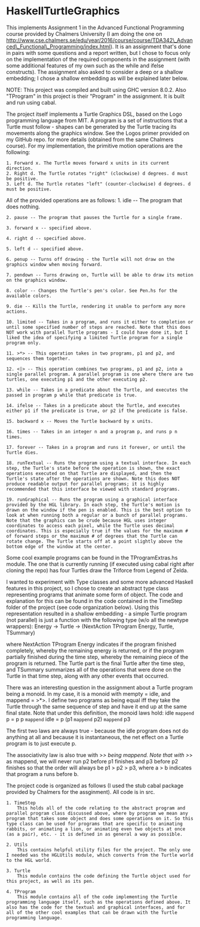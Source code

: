 # HaskellTurtleGraphics
This implements Assignment 1 in the Advanced Functional Programming course provided by Chalmers
University (I am doing the one on http://www.cse.chalmers.se/edu/year/2016/course/course/TDA342\_Advanced\_Functional\_Programming/index.html). It is an assignment that's done in pairs with some questions and a report written, but I chose to focus only on the implementation of the required components in the assignment (with some additional features of my own such as the while and ifelse constructs). The assignment also asked to consider a deep or a shallow embedding; I chose a shallow embedding as will be explained later below.

NOTE: This project was compiled and built using GHC version 8.0.2. Also "TProgram" in this project is their "Program" in the assignment. It is built and run using cabal.

The project itself implements a Turtle Graphics DSL, based on the Logo programming language from MIT. A program is a set of instructions that a Turtle must follow - shapes can be generated by the Turtle tracing its movements along the graphics window. See the Logos primer provided on my GitHub repo. for more details (obtained from the same Chalmers course). For my implementation, the primitive motion operations are the following:

	1. Forward x. The Turtle moves forward x units in its current direction.
	2. Right d. The Turtle rotates "right" (clockwise) d degrees. d must be positive.
	3. Left d. The Turtle rotates "left" (counter-clockwise) d degrees. d must be positive.

All of the provided operations are as follows:
	1. idle -- The program that does nothing.

	2. pause -- The program that pauses the Turtle for a single frame.

	3. forward x -- specified above.

	4. right d -- specified above.

	5. left d -- specified above.

	6. penup -- Turns off drawing - the Turtle will not draw on the graphics window when moving forward.

	7. pendown -- Turns drawing on, Turtle will be able to draw its motion on the graphics window.

	8. color -- Changes the Turtle's pen's color. See Pen.hs for the available colors.

	9. die -- Kills the Turtle, rendering it unable to perform any more actions.

	10. limited -- Takes in a program, and runs it either to completion or until some specified number of steps are reached. Note that this does NOT work with parallel Turtle programs - I could have done it, but I liked the idea of specifying a limited Turtle program for a single program only.

	11. >*> -- This operation takes in two programs, p1 and p2, and sequences them together.

	12. <|> -- This operation combines two programs, p1 and p2, into a single parallel program. A parallel program is one where there are two turtles, one executing p1 and the other executing p2.

	13. while -- Takes in a predicate about the Turtle, and executes the passed in program p while that predicate is true.

	14. ifelse -- Takes in a predicate about the Turtle, and executes either p1 if the predicate is true, or p2 if the predicate is false.

	15. backward x -- Moves the Turtle backward by x units.

	16. times -- Takes in an integer n and a program p, and runs p n times.

	17. forever -- Takes in a program and runs it forever, or until the Turtle dies.

	18. runTextual -- Runs the program using a textual interface. In each step, the Turtle's state before the operation is shown, the exact operations executed on that Turtle are displayed, and then the Turtle's state after the operations are shown. Note this does NOT produce readable output for parallel programs; it is highly recommended that this interface be viewed with standard programs.

	19. runGraphical -- Runs the program using a graphical interface provided by the HGL library. In each step, the Turtle's motion is drawn on the window if the pen is enabled. This is the best option to look at when running both a regular or a bunch of parallel programs. Note that the graphics can be crude because HGL uses integer coordinates to access each pixel, while the Turtle uses decimal coordinates. This is especially true if the values for the maximum # of forward steps or the maximum # of degrees that the Turtle can rotate change. The Turtle starts off at a point slightly above the bottom edge of the window at the center.

Some cool example programs can be found in the TProgramExtras.hs module. The one that is currently running (if executed using cabal right after cloning the repo) has four Turtles draw the Triforce from Legend of Zelda.

I wanted to experiment with Type classes and some more advanced Haskell features in this project, so I chose to create an abstract type class representing programs that animate some form of object. The code and explanation for this can be found in the code contained in the TimeStep folder of the project (see code organization below). Using this representation resulted in a shallow embedding - a simple Turtle program (not parallel) is just a function with the following type (w/o all the newtype wrappers):
	Energy -> Turtle -> (NextAction TProgram Energy, Turtle, TSummary)

where NextAction TProgram Energy indicates if the program finished completely, whereby the remaining energy is returned, or if the program partially finished during the time step, whereby the remaining piece of the program is returned. The Turtle part is the final Turtle after the time step, and TSummary summarizes all of the operations that were done on the Turtle in that time step, along with any other events that occurred.

There was an interesting question in the assignment about a Turtle program being a monoid. In my case, it is a monoid with mempty = idle, and mappend = >*>. I define two programs as being equal iff they take the Turtle through the same sequence of step and have it end up at the same final state. Note that under this definition, the monoid laws hold:
			idle `mappend` p = p
			p `mappend` idle = p
			(p1 `mappend` p2) `mappend` p3

The first two laws are always true - because the idle program does not do anything at all and because it is instantaneous, the net effect on a Turtle program is to just execute p.

The associativity law is also true with >*> being mappend. Note that with >*> as mappend, we will never run p2 before p1 finishes and p3 before p2 finishes so that the order will always be p1 > p2 > p3, where a > b indicates that program a runs before b. 


The project code is organized as follows (I used the stub cabal package provided by Chalmers for the assginment). All code is in src.

	1. TimeStep
		This holds all of the code relating to the abstract program and parallel program class discussed above, where by program we mean any program that takes some object and does some operations on it. So this type class can be used for programs that are specific to animating rabbits, or animating a lion, or animating even two objects at once (as a pair), etc. - it is defined in as general a way as possible.

	2. Utils
		This contains helpful utility files for the project. The only one I needed was the HGLUtils module, which converts from the Turtle world to the HGL world.

	3. Turtle
		This module contains the code defining the Turtle object used for this project, as well as its pen.

	4. TProgram
		This module contains all of the code implementing the Turtle programming language itself, such as the operations defined above. It also has the code for the textual and graphical interfaces, and for all of the other cool examples that can be drawn with the Turtle programming language.
